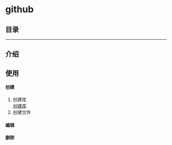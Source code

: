 # github
## 目录

***
## 介绍
## 使用
#### 创建
1. 创建库  
[创建库](https://github.com/person-0/images/blob/master/github/%E5%88%9B%E5%BB%BA%E5%BA%93.PNG)
2. 创建文件
#### 编辑
#### 删除

